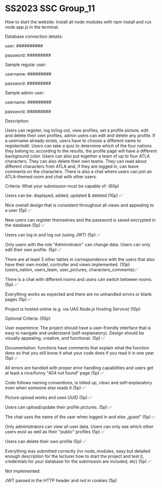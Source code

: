 # SS2023 SSC Group_11


How to start the website:
Install all node modules with npm install and run node app.js in the terminal.

Database connection details:

user: ##########

password: #########


Sample regular user:

username: #########

password: #########


Sample admin user:

username: #########

password: #########



Description:

Users can register, log in/log out, view profiles, set a profile picture, edit and delete their own profiles, admin users can edit and delete any profile. If a username already exists, users have to choose a different name to register/edit. Users can take a quiz to determine which of the four nations they belong to; according to the results, the profile page will have a different background color.
Users can also put together a team of up to four ATLA characters. They can also delete their own teams. They can read about different characters from ATLA and, if they are logged in, can leave comments on the characters. There is also a chat where users can join an ATLA-themed room and chat with other users.

Criteria:
What your submission must be capable of: (60p)

Users can be: displayed, added, updated & deleted (10p) ✅

Nice overall design that is consistent throughout all views and appealing to a user (5p) ✅

New users can register themselves and the password is saved encrypted in the database (5p) ✅

Users can log in and log out (using JWT) (5p) ✅

Only users with the role "Administrator" can change data. Users can only edit their own profile. (5p) ✅

There are at least 3 other tables in correspondence with the users that also have their own model, controller and views implemented. (10p) (users_nation, users_team, user_pictures, characters_comments)✅

There is a chat with different rooms and users can switch between rooms. (5p) ✅

Everything works as expected and there are no unhandled errors or blank pages (5p) ✅

Project is hosted online (e.g. via UAS Node.js Hosting Service) (10p)


Optional Criteria: (55p)

User experience: The project should have a user-friendly interface that is easy to navigate and understand (self-explanatory). Design should be visually appealing, creative, and functional. (5p) ✅

Documentation: functions have comments that explain what the function does so that you still know it what your code does if you read it in one year (5p) ✅

All errors are handled with proper error handling capabilities and users get at least a nice/funny "404 not found" page (5p) ✅

Code follows naming conventions, is tidied up, clean and self-explanatory even when someone else reads it (5p) ✅

Picture upload works and uses UUID (5p) ✅

Users can upload/update their profile pictures. (5p) ✅

The chat uses the name of the user when logged in and else „guest” (5p) ✅

Only administrators can view all user data. Users can only see which other users exist as well as their "public" profiles (5p) ✅

Users can delete their own profile (5p) ✅

Everything was submitted correctly (no node_modules, easy but detailed enough description for the lecturer how to start the project and test it, credentials for your database for the submission are included, etc) (5p) ✅




Not implemented:

JWT passed in the HTTP header and not in cookies (5p) 
